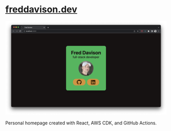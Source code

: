# [freddavison.dev](https://www.freddavison.dev/)
![screenshot](/assets/thumbnail.png)

Personal homepage created with React, AWS CDK, and GitHub Actions. 
